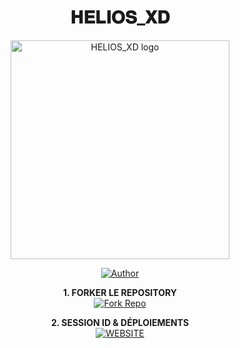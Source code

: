 <h1 align="center"> 𝐇𝐄𝐋𝐈𝐎𝐒_𝐗𝐃 </h1>

<p align="center">
  <a href="https://github.com/joelbrown797/HELIOS_XD">
    <img alt="HELIOS_XD logo" height="350" src="https://files.catbox.moe/3dmhen.jpg">
  </a>
</p>

<p align="center">
  <a href="https://github.com/joelbrown797">
    <img title="Author" src="https://img.shields.io/badge/HELIOS_XD-darkgreen?style=for-the-badge&logo=whatsapp">
  </a>
</p>

<p align="center">
    <strong>1. FORKER LE REPOSITORY</strong>
  <br>
    <a href="https://github.com/joelbrown797/HELIOS_XD/fork" target="_blank">
        <img alt="Fork Repo" src="https://img.shields.io/badge/Fork%20Repo-100000?style=for-the-badge&logo=scan&logoColor=white&labelColor=darkblue&color=darkblue"/>
    </a>
</p>

<p align="center">
    <strong>2. SESSION ID & DÉPLOIEMENTS</strong>
    <br>
    <a href="https://www.heliosxd.space/" target="_blank">
        <img alt="WEBSITE" src="https://img.shields.io/badge/Let's_Go-100000?style=for-the-badge&logo=scan&logoColor=white&labelColor=darkred&color=darkred"/>
    </a>
</p>
